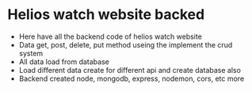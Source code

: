 # Helios watch website backed
- Here have all the backend code of helios watch website 
- Data get, post, delete, put method useing the implement the crud system 
- All data load from database
- Load different data create for different api and create database also
- Backend created node, mongodb, express, nodemon, cors,  etc more
